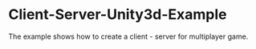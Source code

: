 Client-Server-Unity3d-Example
=============================
The example shows how to create a client - server for multiplayer game.
